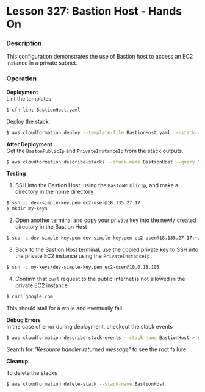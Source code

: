 # Lesson 327: Bastion Host - Hands On

### Description

This configuration demonstrates the use of Bastion host to access an EC2 instance in a private subnet.

### Operation

**Deployment**  
Lint the templates

```bash
$ cfn-lint BastionHost.yaml
```

Deploy the stack

```bash
$ aws cloudformation deploy --template-file BastionHost.yaml  --stack-name BastionHost --parameter-overrides file://parameters.json
```

**After Deployment**  
Get the `BastonPublicIp` and `PrivateInstanceIp` from the stack outputs.

```bash
$ aws cloudformation describe-stacks --stack-name BastionHost --query "Stacks[0].Outputs" --no-cli-pager
```

**Testing**

1. SSH into the Bastion Host, using the `BastonPublicIp`, and make a directory in the home directory

```bash
$ ssh -i dev-simple-key.pem ec2-user@18.135.27.17
$ mkdir my-keys
```

2. Open another terminal and copy your private key into the newly created directory in the Bastion Host

```bash
$ scp -i dev-simple-key.pem dev-simple-key.pem ec2-user@18.135.27.17:~/my-keys/dev-simple-key.pem
```

3. Back to the Bastion Host terminal, use the copied private key to SSH into the private EC2 instance using the `PrivateInstanceIp`

```bash
$ ssh -i my-keys/dev-simple-key.pem ec2-user@10.0.18.105
```

4. Confirm that `curl` request to the public internet is not allowed in the private EC2 instance

```bash
$ curl google.com
```

This should stall for a while and eventually fail.

**Debug Errors**  
 In the case of error during deployment, checkout the stack events

```bash
$ aws cloudformation describe-stack-events --stack-name BastionHost > events.json
```

Search for _"Resource handler returned message"_ to see the root failure.

**Cleanup**

To delete the stacks

```bash
$ aws cloudformation delete-stack --stack-name BastionHost
```

